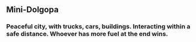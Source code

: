 ## Mini-Dolgopa
### Peaceful city, with trucks, cars, buildings. Interacting within a safe distance. Whoever has more fuel at the end wins.
